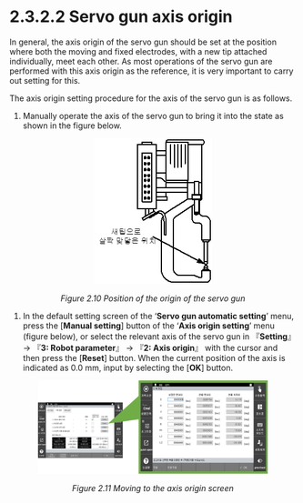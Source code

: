 ﻿# 2.3.2.2 Servo gun axis origin

In general, the axis origin of the servo gun should be set at the position where both the moving and fixed electrodes, with a new tip attached individually, meet each other. As most operations of the servo gun are performed with this axis origin as the reference, it is very important to carry out setting for this.

The axis origin setting procedure for the axis of the servo gun is as follows.

1) Manually operate the axis of the servo gun to bring it into the state as shown in the figure below.

<p align="center">
 <img src="../../../_assets/image_19.png"></img>
 <em><p align="center">Figure 2.10 Position of the origin of the servo gun</p></em>
</p>

1) In the default setting screen of the ‘**Servo gun automatic setting**’ menu, press the [**Manual setting**] button of the ‘**Axis origin setting**’ menu (figure below), or select the relevant axis of the servo gun in 『**Setting**』 → 『**3: Robot parameter**』 → 『**2: Axis origin**』 with the cursor and then press the \[**Reset**] button. When the current position of the axis is indicated as 0.0 mm, input by selecting the \[**OK**] button. 


<p align="center">
 <img src="../../../_assets/image_80.png" width="80%"></img>
 <em><p align="center">Figure 2.11 Moving to the axis origin screen</p></em>
</p>
